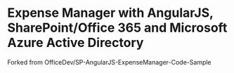 Expense Manager with AngularJS, SharePoint/Office 365 and Microsoft Azure Active Directory
===============

Forked from OfficeDev/SP-AngularJS-ExpenseManager-Code-Sample

